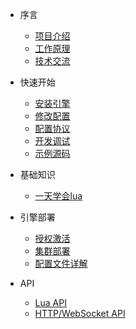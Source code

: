 * 序言
  
  * [项目介绍](zh-cn/README.md)
  * [工作原理](zh-cn/working-principle.md)
  * [技术交流](zh-cn/technical-communication.md)

* 快速开始

  * [安装引擎](zh-cn/install-engine.md)
  * [修改配置](zh-cn/modify-configuration.md)
  * [配置协议](zh-cn/configuration-protocols.md)
  * [开发调试](zh-cn/start-debug.md)
  * [示例源码](zh-cn/examples.md)

* 基础知识
  
  * [一天学会lua](zh-cn/learn-lua.md)

* 引擎部署

  * [授权激活](zh-cn/license-activation.md)
  * [集群部署](zh-cn/cluster-deployment.md)
  * [配置文件详解](zh-cn/configuration-file-details.md)

* API

  * [Lua API](zh-cn/lua-api.md)
  * [HTTP/WebSocket API](zh-cn/websocket-api.md)
